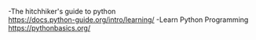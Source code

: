 -The hitchhiker's guide to python
<br> https://docs.python-guide.org/intro/learning/
-Learn Python Programming
<br>https://pythonbasics.org/
